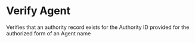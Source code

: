 # Verify Agent

Verifies that an authority record exists for the Authority ID provided for the authorized form of an Agent name
